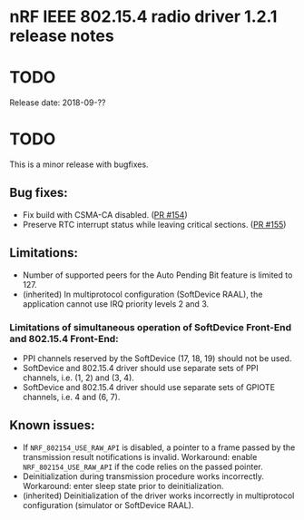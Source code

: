 # nRF IEEE 802.15.4 radio driver 1.2.1 release notes

# TODO
Release date: 2018-09-??
# TODO

This is a minor release with bugfixes.

## Bug fixes:
* Fix build with CSMA-CA disabled. ([PR #154](https://github.com/NordicSemiconductor/nRF-IEEE-802.15.4-radio-driver/pull/154))
* Preserve RTC interrupt status while leaving critical sections. ([PR #155](https://github.com/NordicSemiconductor/nRF-IEEE-802.15.4-radio-driver/pull/155))


## Limitations:
* Number of supported peers for the Auto Pending Bit feature is limited to 127.
* (inherited) In multiprotocol configuration (SoftDevice RAAL), the application cannot use IRQ priority levels 2 and 3.

### Limitations of simultaneous operation of SoftDevice Front-End and 802.15.4 Front-End:
* PPI channels reserved by the SoftDevice (17, 18, 19) should not be used.
* SoftDevice and 802.15.4 driver should use separate sets of PPI channels, i.e. (1, 2) and (3, 4).
* SoftDevice and 802.15.4 driver should use separate sets of GPIOTE channels, i.e. 4 and (6, 7).

## Known issues:
* If `NRF_802154_USE_RAW_API` is disabled, a pointer to a frame passed by the transmission result notifications is invalid. Workaround: enable `NRF_802154_USE_RAW_API` if the code relies on the passed pointer.
* Deinitialization during transmission procedure works incorrectly. Workaround: enter sleep state prior to deinitialization.
* (inherited) Deinitialization of the driver works incorrectly in multiprotocol configuration (simulator or SoftDevice RAAL).
